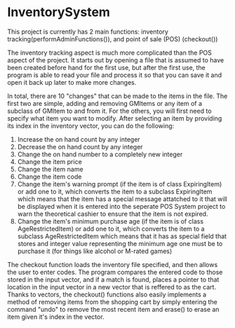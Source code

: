 # InventorySystem

This project is currently has 2 main functions: inventory tracking(performAdminFunctions()), and point of sale (POS) (checkout())

The inventory tracking aspect is much more complicated than the POS aspect of the project. It starts out by opening a file that is assumed to have been created before hand for the first use, but after the first use, the program is able to read your file and process it so that you can save it and open it back up later to make more changes.

In total, there are 10 "changes" that can be made to the items in the file. The first two are simple, adding and removing GMItems or any item of a subclass of GMItem to and from it. For the others, you will first need to specify what item you want to modify. After selecting an item by providing its index in the inventory vector, you can do the following:
  
 1) Increase the on hand count by any integer
 2) Decrease the on hand count by any integer
 3) Change the on hand number to a completely new integer
 4) Change the item price
 5) Change the item name
 6) Change the item code
 7) Change the item's warning prompt (if the item is of class ExpiringItem) or add one to it, which converts the item to a subclass ExpiringItem which means that the item has a special message attatched to it that will be displayed when it is entered into the seperate POS System project to warn the theoretical cashier to ensure that the item is not expired.
 8) Change the item's minimum purchase age (if the item is of class AgeRestrictedItem) or add one to it, which converts the item to a subclass AgeRestrictedItem which means that it has as special field that stores and integer value representing the minimum age one must be to purchase it (for things like alcohol or M-rated games)
 
  
The checkout function loads the inventory file specified, and then allows the user to enter codes. The program compares the entered code to those stored in the input vector, and if a match is found, places a pointer to that location in the input vector in a new vector that is reffered to as the cart. Thanks to vectors, the checkout() functions also easily implements a method of removing items from the shopping cart by simply entering the command "undo" to remove the most recent item and erase() to erase an item given it's index in the vector.
